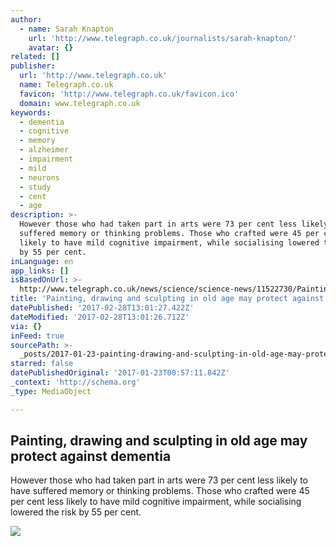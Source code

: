 ```yaml
---
author:
  - name: Sarah Knapton
    url: 'http://www.telegraph.co.uk/journalists/sarah-knapton/'
    avatar: {}
related: []
publisher:
  url: 'http://www.telegraph.co.uk'
  name: Telegraph.co.uk
  favicon: 'http://www.telegraph.co.uk/favicon.ico'
  domain: www.telegraph.co.uk
keywords:
  - dementia
  - cognitive
  - memory
  - alzheimer
  - impairment
  - mild
  - neurons
  - study
  - cent
  - age
description: >-
  However those who had taken part in arts were 73 per cent less likely to have
  suffered memory or thinking problems. Those who crafted were 45 per cent less
  likely to have mild cognitive impairment, while socialising lowered the risk
  by 55 per cent.
inLanguage: en
app_links: []
isBasedOnUrl: >-
  http://www.telegraph.co.uk/news/science/science-news/11522730/Painting-drawing-and-sculpting-in-old-age-may-protect-against-dementia.html
title: 'Painting, drawing and sculpting in old age may protect against dementia'
datePublished: '2017-02-28T13:01:27.422Z'
dateModified: '2017-02-28T13:01:26.712Z'
via: {}
inFeed: true
sourcePath: >-
  _posts/2017-01-23-painting-drawing-and-sculpting-in-old-age-may-protect-again.md
starred: false
datePublishedOriginal: '2017-01-23T00:57:11.842Z'
_context: 'http://schema.org'
_type: MediaObject

---
```

<article style=""><h1>Painting, drawing and sculpting in old age may protect against dementia</h1><p>However those who had taken part in arts were 73 per cent less likely to have suffered memory or thinking problems. Those who crafted were 45 per cent less likely to have mild cognitive impairment, while socialising lowered the risk by 55 per cent.</p><img src="http://i.telegraph.co.uk/multimedia/archive/03260/Old_artitsts_1_3260262k.jpg" /></article>